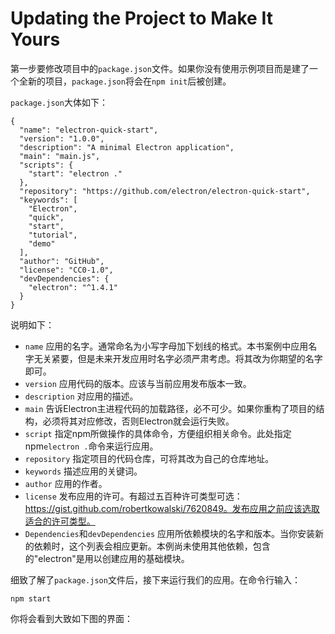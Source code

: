 # Updating the Project to Make It Yours
第一步要修改项目中的`package.json`文件。如果你没有使用示例项目而是建了一个全新的项目，`package.json`将会在`npm init`后被创建。

`package.json`大体如下：
```
{
  "name": "electron-quick-start",
  "version": "1.0.0",
  "description": "A minimal Electron application",
  "main": "main.js",
  "scripts": {
    "start": "electron ."
  },
  "repository": "https://github.com/electron/electron-quick-start",
  "keywords": [
    "Electron",
    "quick",
    "start",
    "tutorial",
    "demo"
  ],
  "author": "GitHub",
  "license": "CC0-1.0",
  "devDependencies": {
    "electron": "^1.4.1"
  }
}
```
说明如下：
* `name` 应用的名字。通常命名为小写字母加下划线的格式。本书案例中应用名字无关紧要，但是未来开发应用时名字必须严肃考虑。将其改为你期望的名字即可。
* `version` 应用代码的版本。应该与当前应用发布版本一致。
* `description` 对应用的描述。
* `main` 告诉Electron主进程代码的加载路径，必不可少。如果你重构了项目的结构，必须将其对应修改，否则Electron就会运行失败。
* `script` 指定npm所做操作的具体命令，方便组织相关命令。此处指定npm`electron .`命令来运行应用。
* `repository` 指定项目的代码仓库，可将其改为自己的仓库地址。
* `keywords` 描述应用的关键词。
* `author` 应用的作者。
* `license` 发布应用的许可。有超过五百种许可类型可选：https://gist.github.com/robertkowalski/7620849。发布应用之前应该选取适合的许可类型。
* `Dependencies`和`devDependencies` 应用所依赖模块的名字和版本。当你安装新的依赖时，这个列表会相应更新。本例尚未使用其他依赖，包含的"electron"是用以创建应用的基础模块。

细致了解了`package.json`文件后，接下来运行我们的应用。在命令行输入：

```
npm start
```
你将会看到大致如下图的界面：











